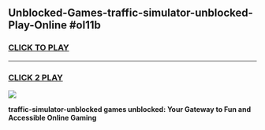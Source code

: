 
## Unblocked-Games-traffic-simulator-unblocked-Play-Online #ol11b
<h3>
<a href="https://news.freeplayer.one?title=traffic-simulator-unblocked&ref=3">CLICK TO PLAY</a></h3>
<hr>

<h3>
<a href="https://news.freeplayer.one?title=traffic-simulator-unblocked&ref=3">CLICK 2 PLAY</a>
  
</h3>

<a href="https://news.freeplayer.one?title=traffic-simulator-unblocked&ref=3"><img src="https://clearcache.store/games.png"></a>


**traffic-simulator-unblocked games unblocked: Your Gateway to Fun and Accessible Online Gaming**

